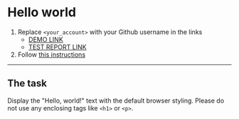# Hello world
1. Replace `<your_account>` with your Github username in the links
    - [DEMO LINK](https://vys-iryna.github.io/layout_hello-world/) <br>
    - [TEST REPORT LINK](https://vys-iryna.github.io/layout_hello-world/report/html_report/)
2. Follow [this instructions](https://mate-academy.github.io/layout_task-guideline/)
___

## The task 
Display the "Hello, world!" text with the default browser styling. Please do not 
use any enclosing tags like `<h1>` or `<p>`.
